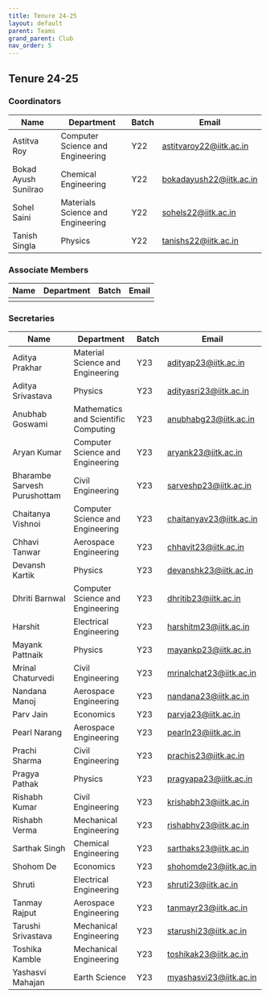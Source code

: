 ```yaml
---
title: Tenure 24-25
layout: default
parent: Teams
grand_parent: Club
nav_order: 5
---
```


## Tenure 24-25

### Coordinators

| Name                 | Department                        | Batch | Email                                                     |
| -------------------- | --------------------------------- | ----- | --------------------------------------------------------- |
| Astitva Roy          | Computer Science and Engineering  | Y22   | [astitvaroy22@iitk.ac.in](mailto:astitvaroy22@iitk.ac.in) |
| Bokad Ayush Sunilrao | Chemical Engineering              | Y22   | [bokadayush22@iitk.ac.in](mailto:bokadayush22@iitk.ac.in) |
| Sohel Saini          | Materials Science and Engineering | Y22   | [sohels22@iitk.ac.in](mailto:sohels22@iitk.ac.in)         |
| Tanish Singla        | Physics                           | Y22   | [tanishs22@iitk.ac.in](mailto:tanishs22@iitk.ac.in)       |

### Associate Members

| Name | Department | Batch | Email |
| ---- | ---------- | ----- | ----- |
|      |            |       |       |


### Secretaries

| Name                | Department                       | Batch|   Email                                                  |
| --------------------| -------------------------------- | ---  | -------------------------------------------------------- |
| Aditya Prakhar      | Material Science and Engineering | Y23  | [adityap23@iitk.ac.in](mailto:adityap23@iitk.ac.in)      |
| Aditya Srivastava   | Physics                          | Y23  | [adityasri23@iitk.ac.in](mailto:adityasri23@iitk.ac.in)  |
| Anubhab Goswami     | Mathematics and Scientific Computing           | Y23  | [anubhabg23@iitk.ac.in](mailto:anubhabg23@iitk.ac.in)    |
| Aryan Kumar         | Computer Science and Engineering | Y23  | [aryank23@iitk.ac.in](mailto:aryank23@iitk.ac.in)        |     
| Bharambe Sarvesh Purushottam| Civil Engineering        | Y23  | [sarveshp23@iitk.ac.in](mailto:sarveshp23@iitk.ac.in)    |
| Chaitanya Vishnoi   | Computer Science and Engineering | Y23  | [chaitanyav23@iitk.ac.in](mailto:chaitanyav23@iitk.ac.in)|
| Chhavi Tanwar       | Aerospace Engineering            | Y23  | [chhavit23@iitk.ac.in](mailto:chhavit23@iitk.ac.in)      |
| Devansh Kartik      | Physics                          | Y23  | [devanshk23@iitk.ac.in](mailto:devanshk23@iitk.ac.in)    |
| Dhriti Barnwal      | Computer Science and Engineering | Y23  | [dhritib23@iitk.ac.in](mailto:dhritib23@iitk.ac.in)      |
| Harshit             | Electrical Engineering           | Y23  | [harshitm23@iitk.ac.in](mailto:harshitm23@iitk.ac.in)    |
| Mayank Pattnaik     | Physics                          | Y23  | [mayankp23@iitk.ac.in](mailto:mayankp23@iitk.ac.in)      |
| Mrinal Chaturvedi   | Civil Engineering                | Y23  | [mrinalchat23@iitk.ac.in](mailto:mrinalchat23@iitk.ac.in)|
| Nandana Manoj       | Aerospace Engineering            | Y23  | [nandana23@iitk.ac.in](mailto:nandana23@iitk.ac.in)      |
| Parv Jain           | Economics                        | Y23  | [parvja23@iitk.ac.in](mailto:parvja23@iitk.ac.in)        |
| Pearl Narang        | Aerospace Engineering            | Y23  | [pearln23@iitk.ac.in](mailto:pearln23@iitk.ac.in)        |
| Prachi Sharma       | Civil Engineering                | Y23  | [prachis23@iitk.ac.in](mailto:prachis23@iitk.ac.in)      | 
| Pragya Pathak       | Physics                          | Y23  | [pragyapa23@iitk.ac.in](mailto:pragyapa23@iitk.ac.in)    |
| Rishabh Kumar       | Civil Engineering                | Y23  | [krishabh23@iitk.ac.in](mailto:krishabh23@iitk.ac.in)    |
| Rishabh Verma       | Mechanical Engineering           | Y23  | [rishabhv23@iitk.ac.in](mailto:rishabhv23@iitk.ac.in)    |
| Sarthak Singh       | Chemical Engineering             | Y23  | [sarthaks23@iitk.ac.in](mailto:sarthaks23@iitk.ac.in)    |
| Shohom De           | Economics                        | Y23  | [shohomde23@iitk.ac.in](mailto:shohomde23@iitk.ac.in)    |
| Shruti              | Electrical Engineering           | Y23  | [shruti23@iitk.ac.in](mailto:shruti23@iitk.ac.in)        |
| Tanmay Rajput       | Aerospace Engineering            | Y23  | [tanmayr23@iitk.ac.in](mailto:tanmayr23@iitk.ac.in)      |
| Tarushi Srivastava  | Mechanical Engineering           | Y23  | [starushi23@iitk.ac.in](mailto:starushi23@iitk.ac.in)    |
| Toshika Kamble      | Mechanical Engineering           | Y23  | [toshikak23@iitk.ac.in](mailto:toshikak23@iitk.ac.in)    |
| Yashasvi Mahajan    | Earth Science                    | Y23  | [myashasvi23@iitk.ac.in](mailto:myashasvi23@iitk.ac.in)  |

